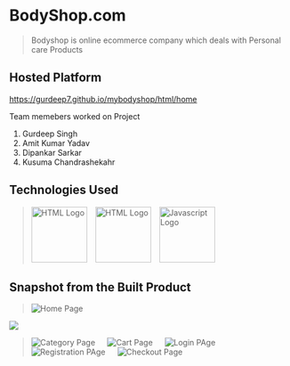 # BodyShop.com

>Bodyshop is online ecommerce company which deals with Personal care Products

## Hosted Platform

https://gurdeep7.github.io/mybodyshop/html/home

Team memebers worked on Project
1. Gurdeep Singh
2. Amit Kumar Yadav
3. Dipankar Sarkar
4. Kusuma Chandrashekahr

## Technologies Used
> <img src = "https://i.stack.imgur.com/PgcSR.png" width = "100" height = "100" alt = "HTML Logo"/>
> &ensp; <img src = "https://upload.wikimedia.org/wikipedia/commons/thumb/d/d5/CSS3_logo_and_wordmark.svg/1200px-CSS3_logo_and_wordmark.svg.png" width = "100" height = "100" alt ="HTML Logo"/>
> &ensp; <img src = "https://cdn.iconscout.com/icon/free/png-256/javascript-2752148-2284965.png" width = "100" height = "100" alt = "Javascript Logo">

## Snapshot from the Built Product

> <img src = "https://drive.google.com/thumbnail?id=10UD1sfxWFoVvM_0e8CwAMft-Aj68ouiJ" alt = "Home Page" /> &emsp;
<img src="https://drive.google.com/uc?export=view&id=10UD1sfxWFoVvM_0e8CwAMft-Aj68ouiJ">

> <img src = "https://drive.google.com/thumbnail?id=10UjU5-dwJdio-rlyfc0g0tmEF2LtVTUt" alt = "Category Page" /> &emsp;
> <img src = "https://drive.google.com/thumbnail?id=10YcJbGyl7ZEDGSV2tD3EhAyL-Q2Ic0dN" alt = "Cart Page" /> &emsp;
> <img src = "https://drive.google.com/thumbnail?id=10RoK7ihO4B_3Jc-HjtDaBBdbXQC8Ees0" alt = "Login PAge" /> &emsp;
> <img src = "https://drive.google.com/thumbnail?id=10b2IRFVIwBeGe1m7pvmQULxwoTrV92QE" alt = "Registration PAge" /> &emsp;
> <img src = "https://drive.google.com/thumbnail?id=10UEH7QtLZ9uLk318DLc6R7IgUD33Jx5n" alt = "Checkout Page" /> &emsp;



